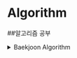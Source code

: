 # Algorithm
##알고리즘 공부

<details>
  <summary>Baekjoon Algorithm</summary>
  <div markdown="1">
  
 <details>
   <summary>&nbsp;&nbsp;&nbsp;[CLASS 1] 문제 보기</summary>
    <div markdown="1">
  
- [[1000] A+B](https://github.com/okpyo12/Algorithm/tree/master/CLASSS%201/Baekjoon_1000)
- [[1001] A-B](https://github.com/okpyo12/Algorithm/tree/master/CLASSS%201/Baekjoon_1001)
- [[1008] A/B](https://github.com/okpyo12/Algorithm/tree/master/CLASSS%201/Baekjoon_1008)
- [[1152] 단어의 개수](https://github.com/okpyo12/Algorithm/tree/master/CLASSS%201/Baekjoon_1152)
- [[1157] 단어 공부](https://github.com/okpyo12/Algorithm/tree/master/CLASSS%201/Baekjoon_1157)
- [[1330] 두 수 비교하기](https://github.com/okpyo12/Algorithm/tree/master/CLASSS%201/Baekjoon_1330)
- [[1546] 평균](https://github.com/okpyo12/Algorithm/tree/master/CLASSS%201/Baekjoon_1546)
- [[2438] 별 찍기 - 1](https://github.com/okpyo12/Algorithm/tree/master/CLASSS%201/Baekjoon_2438)
- [[2439] 별 찍기 - 2](https://github.com/okpyo12/Algorithm/tree/master/CLASSS%201/Baekjoon_2439)
- [[2475] 검증수](https://github.com/okpyo12/Algorithm/tree/master/CLASSS%201/Baekjoon_2475)
- [[2557] Hello World](https://github.com/okpyo12/Algorithm/tree/master/CLASSS%201/Baekjoon_2557)
- [[2562] 최댓값](https://github.com/okpyo12/Algorithm/tree/master/CLASSS%201/Baekjoon_2562)
- [[2577] 숫자의 개수](https://github.com/okpyo12/Algorithm/tree/master/CLASSS%201/Baekjoon_2577)
- [[2675] 문자열 반복](https://github.com/okpyo12/Algorithm/tree/master/CLASSS%201/Baekjoon_2675)
- [[2739] 구구단](https://github.com/okpyo12/Algorithm/tree/master/CLASSS%201/Baekjoon_2739)
- [[2741] N 찍기](https://github.com/okpyo12/Algorithm/tree/master/CLASSS%201/Baekjoon_2741)
- [[2742] 기찍 N](https://github.com/okpyo12/Algorithm/tree/master/CLASSS%201/Baekjoon_2742)
- [[2753] 윤년](https://github.com/okpyo12/Algorithm/tree/master/CLASSS%201/Baekjoon_2753)
- [[2884] 알람 시계](https://github.com/okpyo12/Algorithm/tree/master/CLASSS%201/Baekjoon_2884)
- [[2908] 상수](https://github.com/okpyo12/Algorithm/tree/master/CLASSS%201/Baekjoon_2908)
- [[2920] 음계](https://github.com/okpyo12/Algorithm/tree/master/CLASSS%201/Baekjoon_2920)
- [[3052] 나머지](https://github.com/okpyo12/Algorithm/tree/master/CLASSS%201/Baekjoon_3052)
- [[8958] OX퀴즈](https://github.com/okpyo12/Algorithm/tree/master/CLASSS%201/Baekjoon_8958)
- [[9498] 시험 성적](https://github.com/okpyo12/Algorithm/tree/master/CLASSS%201/Baekjoon_9498)
- [[10171] 고양이](https://github.com/okpyo12/Algorithm/tree/master/CLASSS%201/Baekjoon_10171)
- [[10172] 개](https://github.com/okpyo12/Algorithm/tree/master/CLASSS%201/Baekjoon_10172)
- [[10809] 알파벳 찾기](https://github.com/okpyo12/Algorithm/tree/master/CLASSS%201/Baekjoon_10809)
- [[10818] 최소, 최대](https://github.com/okpyo12/Algorithm/tree/master/CLASSS%201/Baekjoon_10818)
- [[10869] 사칙연산](https://github.com/okpyo12/Algorithm/tree/master/CLASSS%201/Baekjoon_10869)
- [[10871] X보다 작은 수](https://github.com/okpyo12/Algorithm/tree/master/CLASSS%201/Baekjoon_10871)
- [[10950] A+B - 3](https://github.com/okpyo12/Algorithm/tree/master/CLASSS%201/Baekjoon_10950)
- [[10951] A+B - 4](https://github.com/okpyo12/Algorithm/tree/master/CLASSS%201/Baekjoon_10951)
- [[10952] A+B - 5](https://github.com/okpyo12/Algorithm/tree/master/CLASSS%201/Baekjoon_10952)
- [[10998] AxB](https://github.com/okpyo12/Algorithm/tree/master/CLASSS%201/Baekjoon_10998)
- [[11654] 아스키 코드](https://github.com/okpyo12/Algorithm/tree/master/CLASSS%201/Baekjoon_11654)
- [[11720] 숫자의 합](https://github.com/okpyo12/Algorithm/tree/master/CLASSS%201/Baekjoon_11720)

  </div>
  </details>
  
    </div>
  </details>